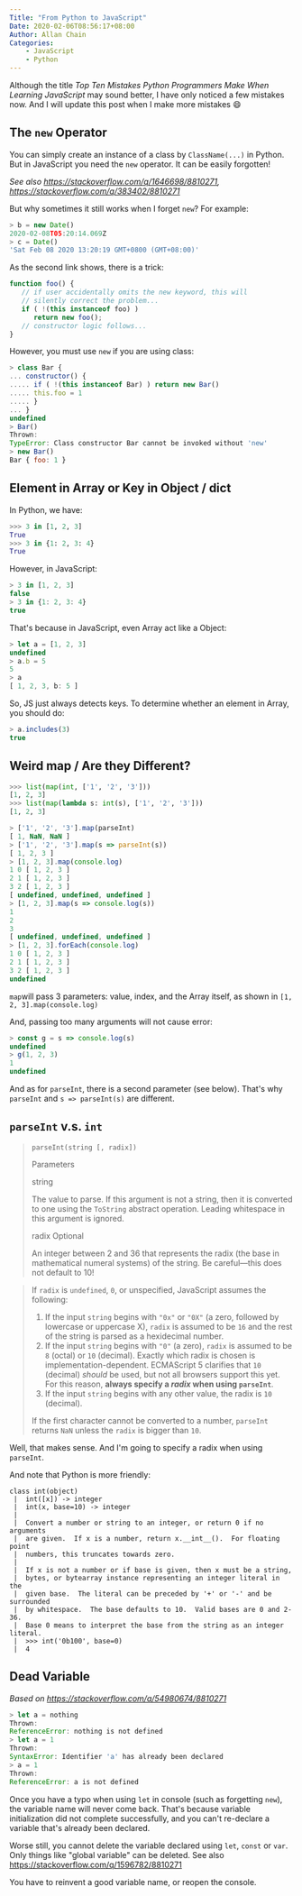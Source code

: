 ```yaml
---
Title: "From Python to JavaScript"
Date: 2020-02-06T08:56:17+08:00
Author: Allan Chain
Categories:
    - JavaScript
    - Python
---
```


Although the title *Top Ten Mistakes Python Programmers Make When Learning JavaScript* may sound better, I have only noticed a few mistakes now. And I will update this post when I make more mistakes :smile:

## The `new` Operator

You can simply create an instance of a class by `ClassName(...)` in Python. But in JavaScript you need the `new` operator. It can be easily forgotten!

*See also <https://stackoverflow.com/q/1646698/8810271>, <https://stackoverflow.com/q/383402/8810271>*

But why sometimes it still works when I forget `new`? For example:

```JavaScript
> b = new Date()
2020-02-08T05:20:14.069Z
> c = Date()
'Sat Feb 08 2020 13:20:19 GMT+0800 (GMT+08:00)'
```

As the second link shows, there is a trick:

```JavaScript
function foo() {
   // if user accidentally omits the new keyword, this will 
   // silently correct the problem...
   if ( !(this instanceof foo) )
      return new foo();
   // constructor logic follows...
}
```

However, you must use `new` if you are using class:

```JavaScript
> class Bar {
... constructor() {
..... if ( !(this instanceof Bar) ) return new Bar()
..... this.foo = 1
..... }
... }
undefined
> Bar()
Thrown:
TypeError: Class constructor Bar cannot be invoked without 'new'
> new Bar()
Bar { foo: 1 }
```

## Element in Array or Key in Object / dict

In Python, we have:

```Python
>>> 3 in [1, 2, 3]
True
>>> 3 in {1: 2, 3: 4}
True
```

However, in JavaScript:

```JavaScript
> 3 in [1, 2, 3]
false
> 3 in {1: 2, 3: 4}
true
```

That's because in JavaScript, even Array act like a Object:

```JavaScript
> let a = [1, 2, 3]
undefined
> a.b = 5
5
> a
[ 1, 2, 3, b: 5 ]
```

So, JS just always detects keys. To determine whether an element in Array, you should do:

```JavaScript
> a.includes(3)
true
```

## Weird map / Are they Different? 

```Python
>>> list(map(int, ['1', '2', '3']))
[1, 2, 3]
>>> list(map(lambda s: int(s), ['1', '2', '3']))
[1, 2, 3]
```

```JavaScript
> ['1', '2', '3'].map(parseInt)
[ 1, NaN, NaN ]
> ['1', '2', '3'].map(s => parseInt(s))
[ 1, 2, 3 ]
> [1, 2, 3].map(console.log)
1 0 [ 1, 2, 3 ]
2 1 [ 1, 2, 3 ]
3 2 [ 1, 2, 3 ]
[ undefined, undefined, undefined ]
> [1, 2, 3].map(s => console.log(s))
1
2
3
[ undefined, undefined, undefined ]
> [1, 2, 3].forEach(console.log)
1 0 [ 1, 2, 3 ]
2 1 [ 1, 2, 3 ]
3 2 [ 1, 2, 3 ]
undefined
```

`map`will pass 3 parameters: value, index, and the Array itself, as shown in `[1, 2, 3].map(console.log)`

And, passing too many arguments will not cause error:

```JavaScript
> const g = s => console.log(s)
undefined
> g(1, 2, 3)
1
undefined
```

And as for `parseInt`, there is a second parameter (see below). That's why `parseInt` and `s => parseInt(s)` are different.

## `parseInt` v.s. `int`

> `parseInt(string [, radix])`
>
> Parameters
>
> string
>
> The value to parse. If this argument is not a string, then it is converted to one using the `ToString` abstract operation. Leading whitespace in this argument is ignored.
>
> radix Optional
>
> An integer between 2 and 36 that represents the radix (the base in mathematical numeral systems) of the string. Be careful—this does not default to 10!

> If `radix` is `undefined`, `0`, or unspecified, JavaScript assumes the following:
>
> 1. If the input `string` begins with `"0x"` or `"0X"` (a zero, followed by lowercase or uppercase X), `radix` is assumed to be `16` and the rest of the string is parsed as a hexidecimal number.
> 2. If the input `string` begins with `"0"` (a zero), `radix` is assumed to be `8` (octal) or `10` (decimal). Exactly which radix is chosen is implementation-dependent. ECMAScript 5 clarifies that `10` (decimal) *should* be used, but not all browsers support this yet. For this reason, **always specify a *radix* when using `parseInt`**.
> 3. If the input `string` begins with any other value, the radix is `10` (decimal).
>
> If the first character cannot be converted to a number, `parseInt` returns `NaN` unless the `radix` is bigger than `10`.

Well, that makes sense. And I'm going to specify a radix when using `parseInt`.

And note that  Python is more friendly:

    class int(object)
     |  int([x]) -> integer
     |  int(x, base=10) -> integer
     |
     |  Convert a number or string to an integer, or return 0 if no arguments
     |  are given.  If x is a number, return x.__int__().  For floating point
     |  numbers, this truncates towards zero.
     |
     |  If x is not a number or if base is given, then x must be a string,
     |  bytes, or bytearray instance representing an integer literal in the
     |  given base.  The literal can be preceded by '+' or '-' and be surrounded
     |  by whitespace.  The base defaults to 10.  Valid bases are 0 and 2-36.
     |  Base 0 means to interpret the base from the string as an integer literal.
     |  >>> int('0b100', base=0)
     |  4
## Dead Variable

*Based on <https://stackoverflow.com/a/54980674/8810271>*

```JavaScript
> let a = nothing
Thrown:
ReferenceError: nothing is not defined
> let a = 1
Thrown:
SyntaxError: Identifier 'a' has already been declared
> a = 1
Thrown:
ReferenceError: a is not defined
```

Once you have a typo when using `let` in console (such as forgetting `new`), the variable name will never come back. That's because variable initialization did not complete successfully, and you can't re-declare a variable that's already been declared.

Worse still, you cannot delete the variable declared using `let`, `const` or `var`. Only things like "global variable" can be deleted. See also <https://stackoverflow.com/q/1596782/8810271>

You have to reinvent a good variable name, or reopen the console.
